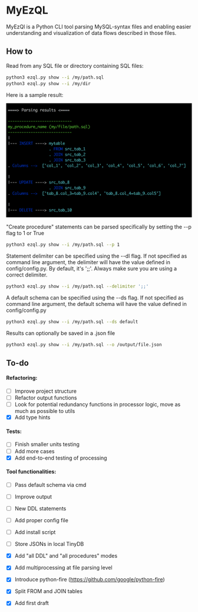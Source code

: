 # MyEzQL

MyEzQl is a Python CLI tool parsing MySQL-syntax files and enabling easier understanding and visualization of data flows 
described in those files.

## How to

Read from any SQL file or directory containing SQL files:

```bash
python3 ezql.py show --i /my/path.sql
python3 ezql.py show --i /my/dir
```

Here is a sample result:

![MyEzQL screenshot](README.png?raw=true "MyEzQL screenshot")

"Create procedure" statements can be parsed specifically by setting the --p flag to 1 or True
```bash
python3 ezql.py show --i /my/path.sql --p 1
```

Statement delimiter can be specified using the --dl flag.
If not specified as command line argument, the delimiter will have the value defined in config/config.py. By default, it's ';;'.
Always make sure you are using a correct delimiter.
```bash
python3 ezql.py show --i /my/path.sql --delimiter ';;'
```

A default schema can be specified using the --ds flag.
If not specified as command line argument, the default schema will have the value defined in config/config.py
```bash
python3 ezql.py show --i /my/path.sql --ds default
```

Results can optionally be saved in a .json file 
```bash
python3 ezql.py show --i /my/path.sql --o /output/file.json
```

## To-do

#### Refactoring:
- [ ] Improve project structure
- [ ] Refactor output functions
- [ ] Look for potential redundancy functions in processor logic, move as much as possible to utils
- [x] Add type hints

#### Tests:
- [ ] Finish smaller units testing
- [ ] Add more cases
- [x] Add end-to-end testing of processing

#### Tool functionalities:
- [ ] Pass default schema via cmd
- [ ] Improve output
- [ ] New DDL statements
- [ ] Add proper config file
- [ ] Add install script
- [ ] Store JSONs in local TinyDB
- [x] Add "all DDL" and "all procedures" modes
- [x] Add multiprocessing at file parsing level
- [x] Introduce python-fire (https://github.com/google/python-fire)
- [x] Split FROM and JOIN tables
- [x] Add first draft


